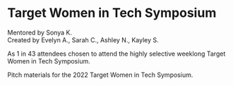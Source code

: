 # Target Women in Tech Symposium  
Mentored by Sonya K.  
Created by Evelyn A., Sarah C., Ashley N., Kayley S.  

As 1 in 43 attendees chosen to attend the highly selective weeklong Target Women in Tech Symposium.  

Pitch materials for the 2022 Target Women in Tech Symposium.
